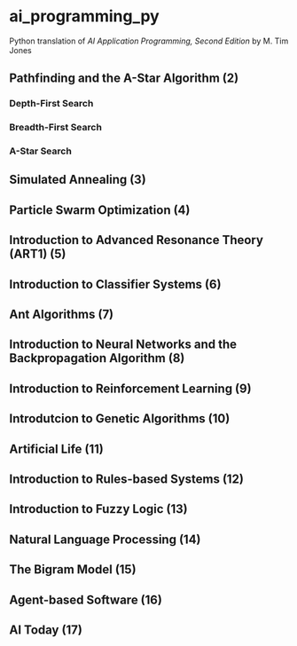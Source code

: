 # ai_programming_py
Python translation of
*AI Application Programming, Second Edition*
by M. Tim Jones

## Pathfinding and the A-Star Algorithm (2)
### Depth-First Search
### Breadth-First Search
### A-Star Search

## Simulated Annealing (3)

## Particle Swarm Optimization (4)

## Introduction to Advanced Resonance Theory (ART1) (5)

## Introduction to Classifier Systems (6)

## Ant Algorithms (7)

## Introduction to Neural Networks and the Backpropagation Algorithm (8)

## Introduction to Reinforcement Learning (9)

## Introdutcion to Genetic Algorithms (10)

## Artificial Life (11)

## Introduction to Rules-based Systems (12)

## Introduction to Fuzzy Logic (13)

## Natural Language Processing (14)

## The Bigram Model (15)

## Agent-based Software (16)

## AI Today (17)
